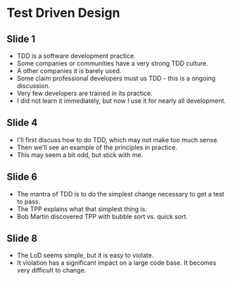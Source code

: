 Test Driven Design
==================
Slide 1
-------
* TDD is a software development practice.
* Some companies or communities have a very strong TDD culture.
* A other companies it is barely used.
* Some claim professional developers must us TDD - this is a ongoing discussion.
* Very few developers are trained in its practice.
* I did not learn it immediately, but now I use it for nearly all development.

Slide 4
-------
* I'll first discuss how to do TDD, which may not make too much sense.
* Then we'll see an example of the principles in practice.
* This may seem a bit odd, but stick with me.

Slide 6
-------
* The mantra of TDD is to do the simplest change necessary to get a test to pass.
* The TPP explains what that simplest thing is.
* Bob Martin discovered TPP with bubble sort vs. quick sort.

Slide 8
-------
* The LoD seems simple, but it is easy to violate.
* It violation has a significant impact on a large code base. It becomes very difficult to change.
